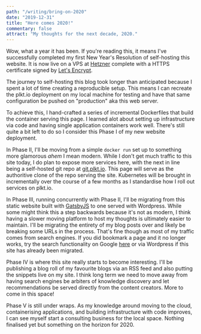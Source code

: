 ```yaml
---
path: "/writing/bring-on-2020"
date: "2019-12-31"
title: "Here comes 2020!"
commentary: false
attract: "My thoughts for the next decade, 2020."
---
```


Wow, what a year it has been.  If you're reading this, it means I've
successfully completed my first New Year's Resolution of self-hosting this
website.  It is now live on a VPS at [Hetzner](https://hetzner.com) complete
with a HTTPS certificate signed by [Let's Encrypt](https://letsencrypt.org).

The journey to self-hosting this blog took longer than anticipated because I
spent a lot of time creating a reproducible setup.  This means I can recreate
the plkt.io deployment on my local machine for testing and have that same
configuration be pushed on "production" aka this web server.

To achieve this, I hand-crafted a series of incremental Dockerfiles that build
the container serving this page.  I learned alot about setting up infrastructure
via code and having single application containers work well.  There's still
quite a bit left to do so I consider this Phase I of my new website deployment.

In Phase II, I'll be moving from a simple `docker run` set up to something more
glamorous *ahem* I mean modern.  While I don't get much traffic to this site
today, I do plan to expose more services here, with the next in line being a
self-hosted git repo at [git.plkt.io](git.plkt.io).  This page will serve as the
authoritive clone of the repo serving the site.  Kubernetes will be brought in
incrementally over the course of a few months as I standardise how I roll out
services on plkt.io.

In Phase III, running concurrently with Phase II, I'll be migrating from this
static website built with [GatsbyJS](https://gatsbyjs.org) to one served with
Wordpress.  While some might think this a step backwards because it's not as
modern, I think having a slower moving platform to host my thoughts is
ultimately easier to maintain.  I'll be migrating the entirety of my blog posts
over and likely be breaking some URLs in the process.  That's fine though as
most of my traffic comes from search engines.  If you did bookmark a page and it
no longer works, try the search functionality on Google
[here](https://www.google.com/search?hl=en&q=site%3Aplkt.io%20%24SEARCH_TERM) or
via Wordpress if this site has already been migrated.

Phase IV is where this site really starts to become interesting.  I'll
be publishing a blog roll of my favourite blogs via an RSS feed and also putting
the snippets live on my site.  I think long term we need to move away from
having search engines be arbiters of knowledge discovery and let recommendations
be served directly from the content creators.  More to come in this space!

Phase V is still under wraps.  As my knowledge around moving to the cloud,
containerising applications, and building infrastructure with code improves, I
can see myself start a consulting business for the local space.  Nothing
finalised yet but something on the horizon for 2020.
